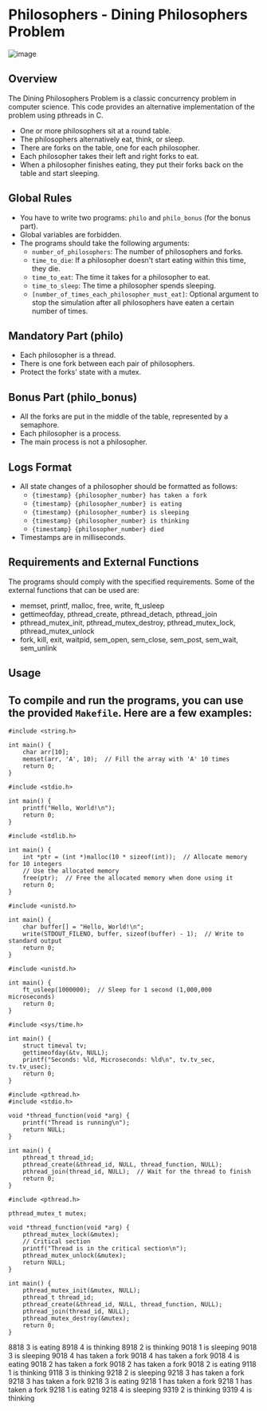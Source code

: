 # Philosophers - Dining Philosophers Problem

![image](https://github.com/Ferskys/philosopher/assets/82189986/522f8c87-d79b-4395-ba5e-9d01a5300594)

## Overview
The Dining Philosophers Problem is a classic concurrency problem in computer science. This code provides an alternative implementation of the problem using pthreads in C.

- One or more philosophers sit at a round table.
- The philosophers alternatively eat, think, or sleep.
- There are forks on the table, one for each philosopher.
- Each philosopher takes their left and right forks to eat.
- When a philosopher finishes eating, they put their forks back on the table and start sleeping.

## Global Rules
- You have to write two programs: `philo` and `philo_bonus` (for the bonus part).
- Global variables are forbidden.
- The programs should take the following arguments:
  - `number_of_philosophers`: The number of philosophers and forks.
  - `time_to_die`: If a philosopher doesn't start eating within this time, they die.
  - `time_to_eat`: The time it takes for a philosopher to eat.
  - `time_to_sleep`: The time a philosopher spends sleeping.
  - `[number_of_times_each_philosopher_must_eat]`: Optional argument to stop the simulation after all philosophers have eaten a certain number of times.

## Mandatory Part (philo)
- Each philosopher is a thread.
- There is one fork between each pair of philosophers.
- Protect the forks' state with a mutex.

## Bonus Part (philo_bonus)
- All the forks are put in the middle of the table, represented by a semaphore.
- Each philosopher is a process.
- The main process is not a philosopher.

## Logs Format
- All state changes of a philosopher should be formatted as follows:
  - `{timestamp} {philosopher_number} has taken a fork`
  - `{timestamp} {philosopher_number} is eating`
  - `{timestamp} {philosopher_number} is sleeping`
  - `{timestamp} {philosopher_number} is thinking`
  - `{timestamp} {philosopher_number} died`
- Timestamps are in milliseconds.

## Requirements and External Functions
The programs should comply with the specified requirements.
Some of the external functions that can be used are:
- memset, printf, malloc, free, write, ft_usleep
- gettimeofday, pthread_create, pthread_detach, pthread_join
- pthread_mutex_init, pthread_mutex_destroy, pthread_mutex_lock, pthread_mutex_unlock
- fork, kill, exit, waitpid, sem_open, sem_close, sem_post, sem_wait, sem_unlink

## Usage
To compile and run the programs, you can use the provided `Makefile`. Here are a few examples:
------------------------------------------------------------------------------------------------------
```
#include <string.h>

int main() {
    char arr[10];
    memset(arr, 'A', 10);  // Fill the array with 'A' 10 times
    return 0;
}
```
```
#include <stdio.h>

int main() {
    printf("Hello, World!\n");
    return 0;
}
```
``` 
#include <stdlib.h>

int main() {
    int *ptr = (int *)malloc(10 * sizeof(int));  // Allocate memory for 10 integers
    // Use the allocated memory
    free(ptr);  // Free the allocated memory when done using it
    return 0;
}
```
```
#include <unistd.h>

int main() {
    char buffer[] = "Hello, World!\n";
    write(STDOUT_FILENO, buffer, sizeof(buffer) - 1);  // Write to standard output
    return 0;
}
```
```
#include <unistd.h>

int main() {
    ft_usleep(1000000);  // Sleep for 1 second (1,000,000 microseconds)
    return 0;
}
```
```
#include <sys/time.h>

int main() {
    struct timeval tv;
    gettimeofday(&tv, NULL);
    printf("Seconds: %ld, Microseconds: %ld\n", tv.tv_sec, tv.tv_usec);
    return 0;
}
```
```
#include <pthread.h>
#include <stdio.h>

void *thread_function(void *arg) {
    printf("Thread is running\n");
    return NULL;
}

int main() {
    pthread_t thread_id;
    pthread_create(&thread_id, NULL, thread_function, NULL);
    pthread_join(thread_id, NULL);  // Wait for the thread to finish
    return 0;
}
```
```
#include <pthread.h>

pthread_mutex_t mutex;

void *thread_function(void *arg) {
    pthread_mutex_lock(&mutex);
    // Critical section
    printf("Thread is in the critical section\n");
    pthread_mutex_unlock(&mutex);
    return NULL;
}

int main() {
    pthread_mutex_init(&mutex, NULL);
    pthread_t thread_id;
    pthread_create(&thread_id, NULL, thread_function, NULL);
    pthread_join(thread_id, NULL);
    pthread_mutex_destroy(&mutex);
    return 0;
}
```


8818 3 is eating
8918 4 is thinking
8918 2 is thinking
9018 1 is sleeping
9018 3 is sleeping
9018 4 has taken a fork
9018 4 has taken a fork
9018 4 is eating
9018 2 has taken a fork
9018 2 has taken a fork
9018 2 is eating
9118 1 is thinking
9118 3 is thinking
9218 2 is sleeping
9218 3 has taken a fork
9218 3 has taken a fork
9218 3 is eating
9218 1 has taken a fork
9218 1 has taken a fork
9218 1 is eating
9218 4 is sleeping
9319 2 is thinking
9319 4 is thinking
